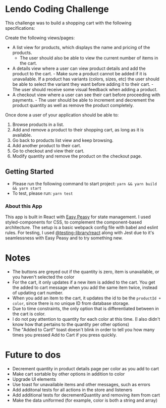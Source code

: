 # Lendo Coding Challenge

This challenge was to build a shopping cart with the following specifications:

Create the following views/pages:

- A list view for products, which displays the name and pricing of the products.
  - The user should also be able to view the current number of items in the cart.
- A details view where a user can view product details and add the product to the cart. - Make sure a product cannot be added if it is unavailable. If a product has
  variants (colors, sizes, etc) the user should be able to select the variant they want
  before adding it to their cart. - The user should receive some visual feedback when adding a product.
- A checkout view where a user can see their cart before proceeding with payments. - The user should be able to increment and decrement the product quantity as well as remove the product completely.

Once done a user of your application should be able to:

1. Browse products in a list.
2. Add and remove a product to their shopping cart, as long as it is available.
3. Go back to products list view and keep browsing.
4. Add another product to their cart.
5. Go to checkout and view their cart.
6. Modify quantity and remove the product on the checkout page.

## Getting Started

- Please run the following command to start project: `yarn && yarn build && yarn start`
- To test, please run: `yarn test`

### About this App

This app is built in React with [Easy Peasy](https://easy-peasy.now.sh/) for state management. I used styled-components for CSS, to complement the component-based architecture. The setup is a basic webpack config file with babel and eslint rules. For testing, I used [@testing-library/react](https://testing-library.com/docs/) along with Jest due to it's seamlessness with Easy Peasy and to try something new.

# Notes

- The buttons are greyed out if the quantity is zero, item is unavailable, or you haven't selected the color
- For the cart, it only updates if a new item is added to the cart. You get the added to cart message when you add the same item twice, instead of updating cart number.
- When you add an item to the cart, it updates the id to be the `productId + color`, since there is no unique ID from database storage.
- Due to time constraints, the only option that is differentiated between in the cart is color.
- I do not pay attention to quantity for each color at this time. (I also didn't know how that pertains to the quantity per other options)
- The "Added to Cart!" toast doesn't blink in order to tell you how many times you pressed Add to Cart if you press quickly.

# Future to dos

- Decrement quantity in product details page per color as you add to cart
- Make cart sortable by other options in addition to color
- Upgrade UI elements
- Use toast for unavailable items and other messages, such as errors
- Add additonal tests for all actions in the store and listeners
- Add additional tests for decrementQuantity and removing item from cart
- Make the data uniformed (for example, color is both a string and array)
